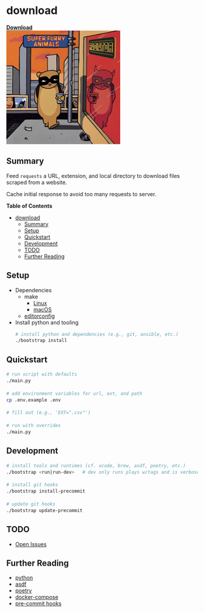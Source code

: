# download

[**Download**](https://www.youtube.com/watch?v=T5jHO4jMPxA)  
<img src="static/sfa_radiator.png" width="300">

## Summary
Feed `requests` a URL, extension, and local directory to download files scraped from a website.

Cache initial response to avoid too many requests to server.

**Table of Contents**
* [download](#download)
  * [Summary](#summary)
  * [Setup](#setup)
  * [Quickstart](#quickstart)
  * [Development](#development)
  * [TODO](#todo)
  * [Further Reading](#further-reading)

## Setup
* Dependencies
  * make
    * [Linux](https://www.gnu.org/software/make/)
    * [macOS](https://www.freecodecamp.org/news/install-xcode-command-line-tools/)
  * [editorconfig](https://editorconfig.org/)
* Install python and tooling
    ```bash
    # install python and dependencies (e.g., git, ansible, etc.)
    ./bootstrap install
    ```

## Quickstart
```bash
# run script with defaults
./main.py

# add environment variables for url, ext, and path
cp .env.example .env

# fill out (e.g., 'EXT=".csv"')

# run with overrides
./main.py
```

## Development
```bash
# install tools and runtimes (cf. xcode, brew, asdf, poetry, etc.)
./bootstrap <run|run-dev>   # dev only runs plays w/tags and is verbose

# install git hooks
./bootstrap install-precommit

# update git hooks
./bootstrap update-precommit
```

## TODO
* [Open Issues](https://github.com/pythoninthegrass/download/issues)

## Further Reading
* [python](https://www.python.org/)
* [asdf](https://asdf-vm.com/guide/getting-started.html#_2-download-asdf)
* [poetry](https://python-poetry.org/docs/)
* [docker-compose](https://docs.docker.com/compose/install/)
* [pre-commit hooks](https://pre-commit.com/)
